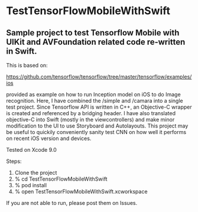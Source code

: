 # TestTensorFlowMobileWithSwift

## Sample project to test Tensorflow Mobile with UIKit and AVFoundation related code re-written in Swift.

This is based on:

   https://github.com/tensorflow/tensorflow/tree/master/tensorflow/examples/ios
   
provided as example on how to run Inception model on iOS to do Image recognition. Here, I have combined the /simple and /camara into a single test project. Since Tensorflow API is written in C++, an Objective-C wrapper is created and referenced by a bridging header. I have also translated objective-C into Swift (mostly in the viewcontrollers) and make minor modification to the UI to use Storyboard and Autolayouts. This project may be useful to quickily conveniently sanity test CNN on how well it performs on recent iOS version and devices.

Tested on Xcode 9.0 

Steps:
1) Clone the project
2) % cd TestTensorFlowMobileWithSwift
3) % pod install
4) % open TestTensorFlowMobileWithSwift.xcworkspace

If you are not able to run, please post them on Issues.
